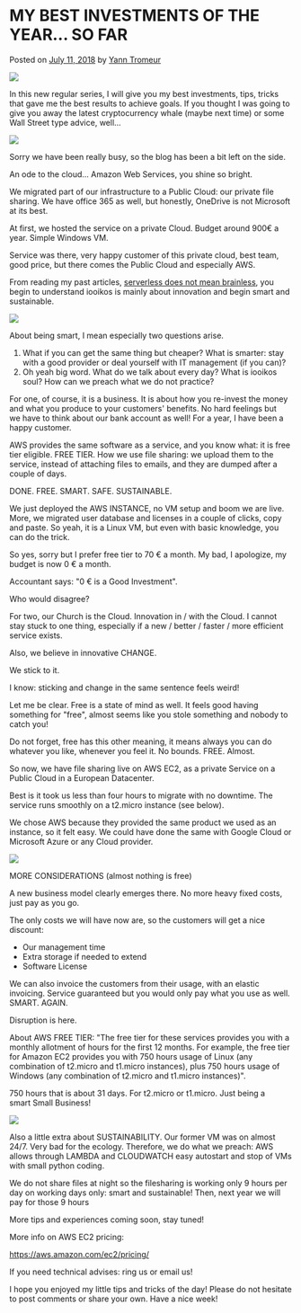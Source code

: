 MY BEST INVESTMENTS OF THE YEAR... SO FAR
=======================================

Posted on [July 11, 2018](https://iooikos.co/blog-post/my-best-investments-of-the-year-so-far/) by [Yann Tromeur](https://iooikos.co/author/gmailyatr/)

[![](https://i1.wp.com/iooikos.co/wp-content/uploads/2018/08/6.png?fit=538%2C411&ssl=1)](https://iooikos.co/blog-post/my-best-investments-of-the-year-so-far/)

In this new regular series, I will give you my best investments, tips, tricks that gave me the best results to achieve goals. If you thought I was going to give you away the latest cryptocurrency whale (maybe next time) or some Wall Street type advice, well...

![](https://static.wixstatic.com/media/6205f7c76ec4497ea3543cb9ecf7db56.png/v1/fill/w_484,h_484,al_c,q_80,usm_0.66_1.00_0.01/6205f7c76ec4497ea3543cb9ecf7db56.webp)

Sorry we have been really busy, so the blog has been a bit left on the side.

An ode to the cloud... Amazon Web Services, you shine so bright.

We migrated part of our infrastructure to a Public Cloud: our private file sharing. We have office 365 as well, but honestly, OneDrive is not Microsoft at its best.

At first, we hosted the service on a private Cloud. Budget around 900€ a year. Simple Windows VM.

Service was there, very happy customer of this private cloud, best team, good price, but there comes the Public Cloud and especially AWS.

From reading my past articles, [serverless does not mean brainless](http://www.iooikos.com/single-post/2018/04/25/Serverless-does-not-mean-Brainless---Part-1), you begin to understand iooikos is mainly about innovation and begin smart and sustainable.

![](https://static.wixstatic.com/media/aedf3dceccd24a0ca6c446113a3c127b.jpg/v1/fill/w_484,h_272,al_c,q_80,usm_0.66_1.00_0.01/aedf3dceccd24a0ca6c446113a3c127b.webp)

About being smart, I mean especially two questions arise.

1.  What if you can get the same thing but cheaper? What is smarter: stay with a good provider or deal yourself with IT management (if you can)?
2.  Oh yeah big word. What do we talk about every day? What is iooikos soul? How can we preach what we do not practice?

For one, of course, it is a business. It is about how you re-invest the money and what you produce to your customers' benefits. No hard feelings but we have to think about our bank account as well! For a year, I have been a happy customer.

AWS provides the same software as a service, and you know what: it is free tier eligible. FREE TIER. How we use file sharing: we upload them to the service, instead of attaching files to emails, and they are dumped after a couple of days.

DONE. FREE. SMART. SAFE. SUSTAINABLE.

We just deployed the AWS INSTANCE, no VM setup and boom we are live. More, we migrated user database and licenses in a couple of clicks, copy and paste. So yeah, it is a Linux VM, but even with basic knowledge, you can do the trick.

So yes, sorry but I prefer free tier to 70 € a month. My bad, I apologize, my budget is now 0 € a month.

Accountant says: "0 € is a Good Investment".

Who would disagree?

For two, our Church is the Cloud. Innovation in / with the Cloud. I cannot stay stuck to one thing, especially if a new / better / faster / more efficient service exists.

Also, we believe in innovative CHANGE.

We stick to it.

I know: sticking and change in the same sentence feels weird!

Let me be clear. Free is a state of mind as well. It feels good having something for "free", almost seems like you stole something and nobody to catch you!

Do not forget, free has this other meaning, it means always you can do whatever you like, whenever you feel it. No bounds. FREE. Almost.

So now, we have file sharing live on AWS EC2, as a private Service on a Public Cloud in a European Datacenter.

Best is it took us less than four hours to migrate with no downtime. The service runs smoothly on a t2.micro instance (see below).

We chose AWS because they provided the same product we used as an instance, so it felt easy. We could have done the same with Google Cloud or Microsoft Azure or any Cloud provider.

![](https://static.wixstatic.com/media/2223f083ac395d233dbf0d745b39eef2.jpg/v1/fill/w_484,h_323,al_c,q_80,usm_0.66_1.00_0.01/2223f083ac395d233dbf0d745b39eef2.webp)

MORE CONSIDERATIONS (almost nothing is free)

A new business model clearly emerges there. No more heavy fixed costs, just pay as you go.

The only costs we will have now are, so the customers will get a nice discount:

-   Our management time
-   Extra storage if needed to extend
-   Software License

We can also invoice the customers from their usage, with an elastic invoicing. Service guaranteed but you would only pay what you use as well. SMART. AGAIN.

Disruption is here.

About AWS FREE TIER: "The free tier for these services provides you with a monthly allotment of hours for the first 12 months. For example, the free tier for Amazon EC2 provides you with 750 hours usage of Linux (any combination of t2.micro and t1.micro instances), plus 750 hours usage of Windows (any combination of t2.micro and t1.micro instances)".

750 hours that is about 31 days. For t2.micro or t1.micro. Just being a smart Small Business!

![](https://static.wixstatic.com/media/e77fd1ddd12e4652b471fe86db43b889.jpg/v1/fill/w_484,h_277,al_c,q_80,usm_0.66_1.00_0.01/e77fd1ddd12e4652b471fe86db43b889.webp)

Also a little extra about SUSTAINABILITY. Our former VM was on almost 24/7. Very bad for the ecology. Therefore, we do what we preach: AWS allows through LAMBDA and CLOUDWATCH easy autostart and stop of VMs with small python coding.

We do not share files at night so the filesharing is working only 9 hours per day on working days only: smart and sustainable! Then, next year we will pay for those 9 hours

More tips and experiences coming soon, stay tuned!

More info on AWS EC2 pricing:

<https://aws.amazon.com/ec2/pricing/>

If you need technical advises: ring us or email us!

I hope you enjoyed my little tips and tricks of the day! Please do not hesitate to post comments or share your own. Have a nice week!